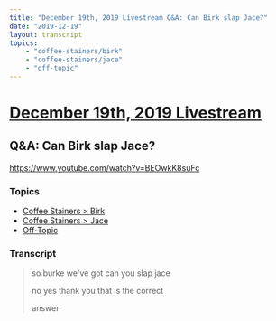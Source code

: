 ```yaml
---
title: "December 19th, 2019 Livestream Q&A: Can Birk slap Jace?"
date: "2019-12-19"
layout: transcript
topics:
    - "coffee-stainers/birk"
    - "coffee-stainers/jace"
    - "off-topic"
---
```

# [December 19th, 2019 Livestream](../2019-12-19.md)
## Q&A: Can Birk slap Jace?
https://www.youtube.com/watch?v=BEOwkK8suFc

### Topics
* [Coffee Stainers > Birk](../topics/coffee-stainers/birk.md)
* [Coffee Stainers > Jace](../topics/coffee-stainers/jace.md)
* [Off-Topic](../topics/off-topic.md)

### Transcript

> so burke we've got can you slap jace
>
> no yes thank you that is the correct
>
> answer
>
